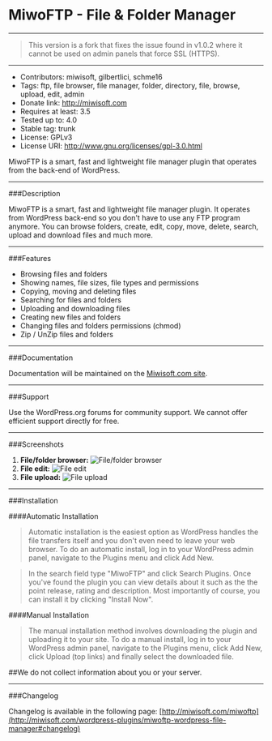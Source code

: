 MiwoFTP - File & Folder Manager
====


___
>This version is a fork that fixes the issue found in v1.0.2 where it cannot be used on admin panels that force SSL (HTTPS).
___

* Contributors: miwisoft, gilbertlici, schme16
* Tags: ftp, file browser, file manager, folder, directory, file, browse, upload, edit, admin
* Donate link: http://miwisoft.com
* Requires at least: 3.5
* Tested up to: 4.0
* Stable tag: trunk
* License: GPLv3
* License URI: http://www.gnu.org/licenses/gpl-3.0.html

MiwoFTP is a smart, fast and lightweight file manager plugin that operates from the back-end of WordPress.

___

###Description

MiwoFTP is a smart, fast and lightweight file manager plugin. It operates from WordPress back-end so you don't have to use any FTP program anymore. You can browse folders, create, edit, copy, move, delete, search, upload and download files and much more.

___

###Features

* Browsing files and folders
* Showing names, file sizes, file types and permissions
* Copying, moving and deleting files
* Searching for files and folders
* Uploading and downloading files
* Creating new files and folders
* Changing files and folders permissions (chmod)
* Zip / UnZip files and folders

___

###Documentation

Documentation will be maintained on the [Miwisoft.com site](http://miwisoft.com/support).

___

###Support

Use the WordPress.org forums for community support. We cannot offer efficient support directly for free.

___

###Screenshots
1. **File/folder browser:** ![File/folder browser](https://raw.githubusercontent.com/usq-media-services/miwoftp/master/screenshots/file-folder-browser.png "File/folder browser")
2. **File edit:** ![File edit](https://raw.githubusercontent.com/usq-media-services/miwoftp/master/screenshots/file-edit.png  "File edit")
3. **File upload:** ![File upload](https://raw.githubusercontent.com/usq-media-services/miwoftp/master/screenshots/file-upload.png "File upload")

___

###Installation

####Automatic Installation
>Automatic installation is the easiest option as WordPress handles the file transfers itself and you don't even need to leave your web browser. To do an automatic install, log in to your WordPress admin panel, navigate to the Plugins menu and click Add New.

>In the search field type "MiwoFTP" and click Search Plugins. Once you've found the plugin you can view details about it such as the the point release, rating and description. Most importantly of course, you can install it by clicking "Install Now".

####Manual Installation

>The manual installation method involves downloading the plugin and uploading it to your site. To do a manual install, log in to your WordPress admin panel, navigate to the Plugins menu, click Add New, click Upload (top links) and finally select the downloaded file.

##We do not collect information about you or your server.

___

###Changelog

Changelog is available in the following page: [http://miwisoft.com/miwoftp](http://miwisoft.com/wordpress-plugins/miwoftp-wordpress-file-manager#changelog)